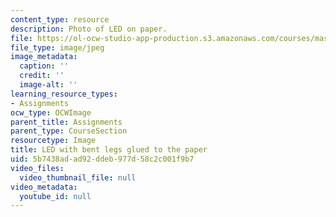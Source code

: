 ```yaml
---
content_type: resource
description: Photo of LED on paper.
file: https://ol-ocw-studio-app-production.s3.amazonaws.com/courses/mas-714j-technologies-for-creative-learning-fall-2009/5b7438adad92ddeb977d58c2c001f9b7_Image6.jpg
file_type: image/jpeg
image_metadata:
  caption: ''
  credit: ''
  image-alt: ''
learning_resource_types:
- Assignments
ocw_type: OCWImage
parent_title: Assignments
parent_type: CourseSection
resourcetype: Image
title: LED with bent legs glued to the paper
uid: 5b7438ad-ad92-ddeb-977d-58c2c001f9b7
video_files:
  video_thumbnail_file: null
video_metadata:
  youtube_id: null
---
```


